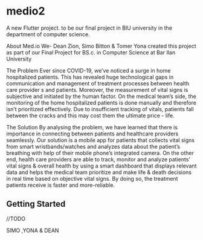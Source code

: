 # medio2

A new Flutter project. to be our final project in BIU university in the department of computer science.


About Med.io
We- Dean Zion, Simo Bitton & Tomer Yona created this project as part of our Final Project for BS.c. in Computer Science at Bar Ilan University

The Problem
Ever since COVID-19, we’ve noticed a surge in home hospitalized patients. This has revealed huge technological gaps in communication and management of treatment processes between health care provider s and patients. Moreover, the measurement of vital signs is subjective and initiated by the human factor. On the medical team’s side, the monitoring of the home hospitalized patients is done manually and therefore isn’t prioritized effectively. Due to insufficient tracking of vitals, patients fall between the cracks and this may cost them the ultimate price - life.

The Solution
By analysing the problem, we have learned that there is importance in connecting between patients and healthcare providers seamlessly. Our solution is a mobile app for patients that collects vital signs from smart wristbands/watches and analyzes data about the patient’s breathing with help of their mobile phone’s integrated camera. On the other end, health care providers are able to track, monitor and analyze patients’ vital signs & overall health by using a smart dashboard that displays relevant data and helps the medical team prioritize and make life & death decisions in real time based on objective vital signs. By doing so, the treatment patients receive is faster and more-reliable.

## Getting Started

//TODO

SIMO ,YONA & DEAN
